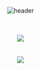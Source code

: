 <div align="center">
  
  ![header](https://capsule-render.vercel.app/api?type=Soft&text=An's_coding&color=FFA500)
</div>

<div align="center">

<br>

<br/>
<div>
<img src="https://img.shields.io/badge/JAVA-437291?style=for-the-badge&logo=openjdk&logoColor=white"/>
</div>
<br/>
<div>

<br/>
<div>

<img src="http://mazassumnida.wtf/api/v2/generate_badge?boj=science0813">

</div>

</div>

<!--
**Annopqr/Annopqr** is a ✨ _special_ ✨ repository because its `README.md` (this file) appears on your GitHub profile.

Here are some ideas to get you started:

- 🔭 I’m currently working on ...
- 🌱 I’m currently learning ...
- 👯 I’m looking to collaborate on ...
- 🤔 I’m looking for help with ...
- 💬 Ask me about ...
- 📫 How to reach me: ...
- 😄 Pronouns: ...
- ⚡ Fun fact: ...
-->
